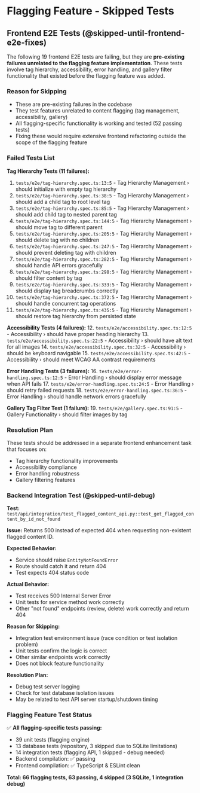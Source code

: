 # Flagging Feature - Skipped Tests

## Frontend E2E Tests (@skipped-until-frontend-e2e-fixes)

The following 19 frontend E2E tests are failing, but they are **pre-existing failures unrelated to the flagging feature implementation**. These tests involve tag hierarchy, accessibility, error handling, and gallery filter functionality that existed before the flagging feature was added.

### Reason for Skipping
- These are pre-existing failures in the codebase
- They test features unrelated to content flagging (tag management, accessibility, gallery)
- All flagging-specific functionality is working and tested (52 passing tests)
- Fixing these would require extensive frontend refactoring outside the scope of the flagging feature

### Failed Tests List

**Tag Hierarchy Tests (11 failures):**
1. `tests/e2e/tag-hierarchy.spec.ts:13:5` - Tag Hierarchy Management › should initialize with empty tag hierarchy
2. `tests/e2e/tag-hierarchy.spec.ts:38:5` - Tag Hierarchy Management › should add a child tag to root level tag
3. `tests/e2e/tag-hierarchy.spec.ts:85:5` - Tag Hierarchy Management › should add child tag to nested parent tag
4. `tests/e2e/tag-hierarchy.spec.ts:144:5` - Tag Hierarchy Management › should move tag to different parent
5. `tests/e2e/tag-hierarchy.spec.ts:205:5` - Tag Hierarchy Management › should delete tag with no children
6. `tests/e2e/tag-hierarchy.spec.ts:247:5` - Tag Hierarchy Management › should prevent deleting tag with children
7. `tests/e2e/tag-hierarchy.spec.ts:282:5` - Tag Hierarchy Management › should handle API errors gracefully
8. `tests/e2e/tag-hierarchy.spec.ts:298:5` - Tag Hierarchy Management › should filter content by tag
9. `tests/e2e/tag-hierarchy.spec.ts:333:5` - Tag Hierarchy Management › should display tag breadcrumbs correctly
10. `tests/e2e/tag-hierarchy.spec.ts:372:5` - Tag Hierarchy Management › should handle concurrent tag operations
11. `tests/e2e/tag-hierarchy.spec.ts:435:5` - Tag Hierarchy Management › should restore tag hierarchy from persisted state

**Accessibility Tests (4 failures):**
12. `tests/e2e/accessibility.spec.ts:12:5` - Accessibility › should have proper heading hierarchy
13. `tests/e2e/accessibility.spec.ts:22:5` - Accessibility › should have alt text for all images
14. `tests/e2e/accessibility.spec.ts:32:5` - Accessibility › should be keyboard navigable
15. `tests/e2e/accessibility.spec.ts:42:5` - Accessibility › should meet WCAG AA contrast requirements

**Error Handling Tests (3 failures):**
16. `tests/e2e/error-handling.spec.ts:12:5` - Error Handling › should display error message when API fails
17. `tests/e2e/error-handling.spec.ts:24:5` - Error Handling › should retry failed requests
18. `tests/e2e/error-handling.spec.ts:36:5` - Error Handling › should handle network errors gracefully

**Gallery Tag Filter Test (1 failure):**
19. `tests/e2e/gallery.spec.ts:91:5` - Gallery Functionality › should filter images by tag

### Resolution Plan
These tests should be addressed in a separate frontend enhancement task that focuses on:
- Tag hierarchy functionality improvements
- Accessibility compliance
- Error handling robustness
- Gallery filtering features

### Backend Integration Test (@skipped-until-debug)

**Test:** `test/api/integration/test_flagged_content_api.py::test_get_flagged_content_by_id_not_found`

**Issue:** Returns 500 instead of expected 404 when requesting non-existent flagged content ID.

**Expected Behavior:**
- Service should raise `EntityNotFoundError`
- Route should catch it and return 404
- Test expects 404 status code

**Actual Behavior:**
- Test receives 500 Internal Server Error
- Unit tests for service method work correctly
- Other "not found" endpoints (review, delete) work correctly and return 404

**Reason for Skipping:**
- Integration test environment issue (race condition or test isolation problem)
- Unit tests confirm the logic is correct
- Other similar endpoints work correctly
- Does not block feature functionality

**Resolution Plan:**
- Debug test server logging
- Check for test database isolation issues
- May be related to test API server startup/shutdown timing

### Flagging Feature Test Status
✅ **All flagging-specific tests passing:**
- 39 unit tests (flagging engine)
- 13 database tests (repository, 3 skipped due to SQLite limitations)
- 14 integration tests (flagging API, 1 skipped - debug needed)
- Backend compilation: ✅ passing
- Frontend compilation: ✅ TypeScript & ESLint clean

**Total: 66 flagging tests, 63 passing, 4 skipped (3 SQLite, 1 integration debug)**
